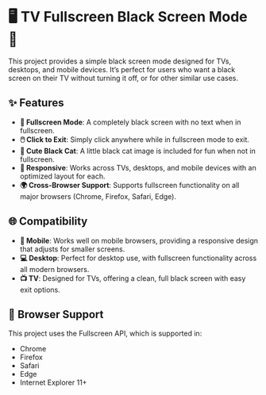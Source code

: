 # 🖥️ TV Fullscreen Black Screen Mode 🖤

This project provides a simple black screen mode designed for TVs, desktops, and mobile devices. It’s perfect for users who want a black screen on their TV without turning it off, or for other similar use cases.

## ✨ Features

- **🔲 Fullscreen Mode**: A completely black screen with no text when in fullscreen.
- **🖱️ Click to Exit**: Simply click anywhere while in fullscreen mode to exit.
- **🐾 Cute Black Cat**: A little black cat image is included for fun when not in fullscreen.
- **📱 Responsive**: Works across TVs, desktops, and mobile devices with an optimized layout for each.
- **🌍 Cross-Browser Support**: Supports fullscreen functionality on all major browsers (Chrome, Firefox, Safari, Edge).

## 🌐 Compatibility

- **📱 Mobile**: Works well on mobile browsers, providing a responsive design that adjusts for smaller screens.
- **💻 Desktop**: Perfect for desktop use, with fullscreen functionality across all modern browsers.
- **📺 TV**: Designed for TVs, offering a clean, full black screen with easy exit options.

## 🌟 Browser Support

This project uses the Fullscreen API, which is supported in:

- Chrome
- Firefox
- Safari
- Edge
- Internet Explorer 11+
